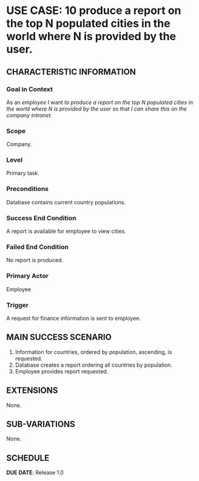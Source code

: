 # USE CASE: 10 produce a report on the top N populated cities in the world where N is provided by the user.

## CHARACTERISTIC INFORMATION

### Goal in Context

As an *employee* I want *to produce a report on the top N populated cities in the world where N is provided by the user* so that *I can share this on the company intranet.*

### Scope

Company.

### Level

Primary task.

### Preconditions

Database contains current country populations.

### Success End Condition

A report is available for employee to view cities.

### Failed End Condition

No report is produced.

### Primary Actor

Employee

### Trigger

A request for finance information is sent to employee.

## MAIN SUCCESS SCENARIO

1. Information for countries, ordered by population, ascending, is requested.
2. Database creates a report ordering all countries by population.
3. Employee provides report requested.

## EXTENSIONS

None.

## SUB-VARIATIONS

None.

## SCHEDULE

**DUE DATE**: Release 1.0